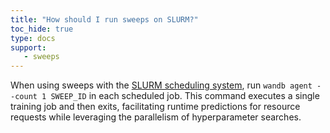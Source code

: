 ```yaml
---
title: "How should I run sweeps on SLURM?"
toc_hide: true
type: docs
support:
   - sweeps
---
```

When using sweeps with the [SLURM scheduling system](https://slurm.schedmd.com/documentation.html), run `wandb agent --count 1 SWEEP_ID` in each scheduled job. This command executes a single training job and then exits, facilitating runtime predictions for resource requests while leveraging the parallelism of hyperparameter searches.